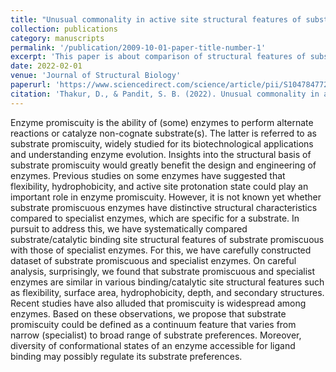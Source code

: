 ```yaml
---
title: "Unusual commonality in active site structural features of substrate promiscuous and specialist enzymes"
collection: publications
category: manuscripts
permalink: '/publication/2009-10-01-paper-title-number-1'
excerpt: 'This paper is about comparison of structural features of substrate promiscuous and specialist enzymes.'
date: 2022-02-01
venue: 'Journal of Structural Biology'
paperurl: 'https://www.sciencedirect.com/science/article/pii/S1047847722000053?via%3Dihub'
citation: 'Thakur, D., & Pandit, S. B. (2022). Unusual commonality in active site structural features of substrate promiscuous and specialist enzymes. Journal of Structural Biology, 214(1), 107835.'
---
```


Enzyme promiscuity is the ability of (some) enzymes to perform alternate reactions or catalyze non-cognate substrate(s). The latter is referred to as substrate promiscuity, widely studied for its biotechnological applications and understanding enzyme evolution. Insights into the structural basis of substrate promiscuity would greatly benefit the design and engineering of enzymes. Previous studies on some enzymes have suggested that flexibility, hydrophobicity, and active site protonation state could play an important role in enzyme promiscuity. However, it is not known yet whether substrate promiscuous enzymes have distinctive structural characteristics compared to specialist enzymes, which are specific for a substrate. In pursuit to address this, we have systematically compared substrate/catalytic binding site structural features of substrate promiscuous with those of specialist enzymes. For this, we have carefully constructed dataset of substrate promiscuous and specialist enzymes. On careful analysis, surprisingly, we found that substrate promiscuous and specialist enzymes are similar in various binding/catalytic site structural features such as flexibility, surface area, hydrophobicity, depth, and secondary structures. Recent studies have also alluded that promiscuity is widespread among enzymes. Based on these observations, we propose that substrate promiscuity could be defined as a continuum feature that varies from narrow (specialist) to broad range of substrate preferences. Moreover, diversity of conformational states of an enzyme accessible for ligand binding may possibly regulate its substrate preferences.
